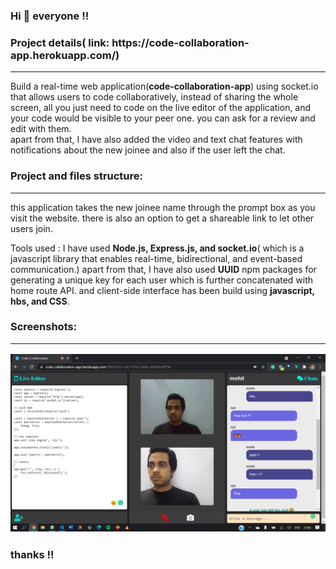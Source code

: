 <h3>Hi 👋 everyone !! </h3>

<h3>Project details( link: https://code-collaboration-app.herokuapp.com/)</h3>
<hr>
<p>Build a real-time web application(<strong>code-collaboration-app</strong>) using socket.io that allows users to code collaboratively, instead of sharing the whole screen, all you just need to code on the live editor of the application, and your code would be visible to your peer one. you can ask for a review and edit with them.
<br>
apart from that, I have also added the video and text chat features with notifications about the new joinee and also if the user left the chat.</p>

<h3>Project and files structure:</h3>
<hr>
this application takes the new joinee name through the prompt box as you visit the website. there is also an option to get a shareable link to let other users join.
<p><string>Tools used</strong> : I have used <strong>Node.js, Express.js, and  socket.io</strong>( which is a javascript library that enables real-time, bidirectional, and event-based communication.) apart from that, I have also used <strong>UUID</strong> npm packages for generating a unique key for each user which is further concatenated with home route API. and client-side interface has been build using <strong>javascript, hbs, and CSS</strong>.</h4>
<h3>Screenshots:<p>

<hr>

![alt text](readme_img.png)


### thanks !!